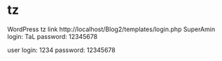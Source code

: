 # tz
WordPress tz
link http://localhost/Blog2/templates/login.php
SuperAmin
login: TaL
password: 12345678

user
login: 1234
password: 12345678
